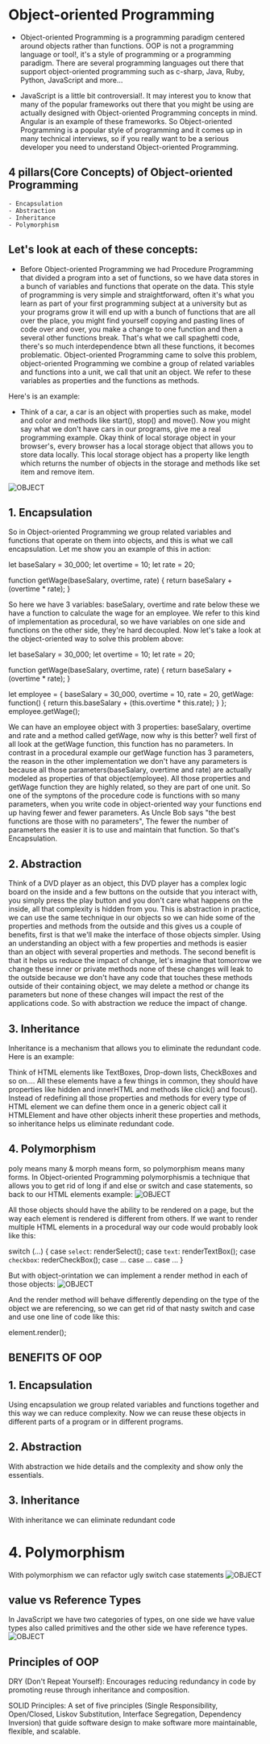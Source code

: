 # Object-oriented Programming

- Object-oriented Programming is a programming paradigm centered around objects rather than functions. OOP is not a programming language or tool!, it's a style of programming or a programming paradigm. There are several programming languages out there that support object-oriented programming such as c-sharp, Java, Ruby, Python, JavaScript and more...

- JavaScript is a little bit controversial!. It may interest you to know that many of the popular frameworks out there that you might be using are actually designed with Object-oriented Programming concepts in mind. Angular is an example of these frameworks. So Object-oriented Programming is a popular style of programming and it comes up in many technical interviews, so if you really want to be a serious developer you need to understand Object-oriented Programming.

## 4 pillars(Core Concepts) of Object-oriented Programming

    - Encapsulation
    - Abstraction
    - Inheritance
    - Polymorphism

## Let's look at each of these concepts:

- Before Object-oriented Programming we had Procedure Programming that divided a program into a set of functions, so we have data stores in a bunch of variables and functions that operate on the data. This style of programming is very simple and straightforward, often it's what you learn as part of your first programming subject at a university but as your programs grow it will end up with a bunch of functions that are all over the place, you might find yourself copying and pasting lines of code over and over, you make a change to one function and then a several other functions break. That's what we call spaghetti code, there's so much interdependence btwn all these functions, it becomes problematic. Object-oriented Programming came to solve this problem, object-oriented Programming we combine a group of related variables and functions into a unit, we call that unit an object. We refer to these variables as properties and the functions as methods.

Here's is an example:

- Think of a car, a car is an object with properties such as make, model and color and methods like start(), stop() and move(). Now you might say what we don't have cars in our programs, give me a real programming example. Okay think of local storage object in your browser's, every browser has a local storage object that allows you to store data locally. This local storage object has a property like length which returns the number of objects in the storage and methods like set item and remove item.

![OBJECT](https://private-user-images.githubusercontent.com/125453474/326393800-36b4bd05-1ecc-4b25-a6d1-36de4c3d17e6.png?jwt=eyJhbGciOiJIUzI1NiIsInR5cCI6IkpXVCJ9.eyJpc3MiOiJnaXRodWIuY29tIiwiYXVkIjoicmF3LmdpdGh1YnVzZXJjb250ZW50LmNvbSIsImtleSI6ImtleTUiLCJleHAiOjE3MTg1NzE2MzQsIm5iZiI6MTcxODU3MTMzNCwicGF0aCI6Ii8xMjU0NTM0NzQvMzI2MzkzODAwLTM2YjRiZDA1LTFlY2MtNGIyNS1hNmQxLTM2ZGU0YzNkMTdlNi5wbmc_WC1BbXotQWxnb3JpdGhtPUFXUzQtSE1BQy1TSEEyNTYmWC1BbXotQ3JlZGVudGlhbD1BS0lBVkNPRFlMU0E1M1BRSzRaQSUyRjIwMjQwNjE2JTJGdXMtZWFzdC0xJTJGczMlMkZhd3M0X3JlcXVlc3QmWC1BbXotRGF0ZT0yMDI0MDYxNlQyMDU1MzRaJlgtQW16LUV4cGlyZXM9MzAwJlgtQW16LVNpZ25hdHVyZT1mMDIxYmZhMjJiOTY2ZDNlZjZlMTgwODY4NjhhOThiMzA3YmQzZDcwZWM2N2Y2YTZjMTlkMTk5M2JkYzUxMmZmJlgtQW16LVNpZ25lZEhlYWRlcnM9aG9zdCZhY3Rvcl9pZD0wJmtleV9pZD0wJnJlcG9faWQ9MCJ9.D7jQGxvZYnJAMGZOCzERd7OgRKyK8uXy1NXtn6mWnds)

## 1. Encapsulation

So in Object-oriented Programming we group related variables and functions that operate on them into objects, and this is what we call encapsulation. Let me show you an example of this in action:


let baseSalary = 30_000;
let overtime = 10;
let rate = 20;

function getWage(baseSalary, overtime, rate) {
  return baseSalary + (overtime * rate);
}

So here we have 3 variables: baseSalary, overtime and rate below these we have a function to calculate the wage for an employee. We refer to this kind of implementation as procedural, so we have variables on one side and functions on the other side, they're hard decoupled. Now let's take a look at the object-oriented way to solve this problem above:


let baseSalary = 30_000;
let overtime = 10;
let rate = 20;

function getWage(baseSalary, overtime, rate) {
  return baseSalary + (overtime * rate);
}

let employee = {
  baseSalary = 30_000,
  overtime = 10,
  rate = 20,
  getWage: function() {
    return this.baseSalary + (this.overtime * this.rate);
  }
};
employee.getWage();


We can have an employee object with 3 properties: baseSalary, overtime and rate and a method called getWage, now why is this better? well first of all look at the getWage function, this function has no parameters. In contrast in a procedural example our getWage function has 3 parameters, the reason in the other implementation we don't have any parameters is because all those parameters(baseSalary, overtime and rate) are actually modeled as properties of that object(employee). All those properties and getWage function they are highly related, so they are part of one unit. So one of the symptons of the procedure code is functions with so many parameters, when you write code in object-oriented way your functions end up having fewer and fewer parameters. As Uncle Bob says "the best functions are those with no parameters", The fewer the number of parameters the easier it is to use and maintain that function. So that's Encapsulation.

## 2. Abstraction

Think of a DVD player as an object, this DVD player has a complex logic board on the inside and a few buttons on the outside that you interact with, you simply press the play button and you don't care what happens on the inside, all that complexity is hidden from you. This is abstraction in practice, we can use the same technique in our objects so we can hide some of the properties and methods from the outside and this gives us a couple of benefits, first is that we'll make the interface of those objects simpler. Using an understanding an object with a few properties and methods is easier than an object with several properties and methods. The second benefit is that it helps us reduce the impact of change, let's imagine that tomorrow we change these inner or private methods none of these changes will leak to the outside because we don't have any code that touches these methods outside of their containing object, we may delete a method or change its parameters but none of these changes will impact the rest of the applications code. So with abstraction we reduce the impact of change.

## 3. Inheritance

Inheritance is a mechanism that allows you to eliminate the redundant code. Here is an example:

Think of HTML elements like TextBoxes, Drop-down lists, CheckBoxes and so on.... All these elements have a few things in common, they should have properties like hidden and innerHTML and methods like click() and focus(). Instead of redefining all those properties and methods for every type of HTML element we can define them once in a generic object call it HTMLElement and have other objects inherit these properties and methods, so inheritance helps us eliminate redundant code.

## 4. Polymorphism
poly means many & morph means form, so polymorphism means many forms. In Object-oriented Programming polymorphismis a technique that allows you to get rid of long if and else or switch and case statements, so back to our HTML elements example:
![OBJECT](https://private-user-images.githubusercontent.com/125453474/326386457-dfff2d30-7118-48b8-8bf0-20f59b6269ad.png?jwt=eyJhbGciOiJIUzI1NiIsInR5cCI6IkpXVCJ9.eyJpc3MiOiJnaXRodWIuY29tIiwiYXVkIjoicmF3LmdpdGh1YnVzZXJjb250ZW50LmNvbSIsImtleSI6ImtleTUiLCJleHAiOjE3MTg1NzE2MzQsIm5iZiI6MTcxODU3MTMzNCwicGF0aCI6Ii8xMjU0NTM0NzQvMzI2Mzg2NDU3LWRmZmYyZDMwLTcxMTgtNDhiOC04YmYwLTIwZjU5YjYyNjlhZC5wbmc_WC1BbXotQWxnb3JpdGhtPUFXUzQtSE1BQy1TSEEyNTYmWC1BbXotQ3JlZGVudGlhbD1BS0lBVkNPRFlMU0E1M1BRSzRaQSUyRjIwMjQwNjE2JTJGdXMtZWFzdC0xJTJGczMlMkZhd3M0X3JlcXVlc3QmWC1BbXotRGF0ZT0yMDI0MDYxNlQyMDU1MzRaJlgtQW16LUV4cGlyZXM9MzAwJlgtQW16LVNpZ25hdHVyZT02OWEwMTI5Y2NhZDZhYTc0NjExYzMyMWJlMWE2NjhkMTQxYjFhN2QwMjY2YzM3ZDA5ZjgwYmUxZDIyOTE3MGI1JlgtQW16LVNpZ25lZEhlYWRlcnM9aG9zdCZhY3Rvcl9pZD0wJmtleV9pZD0wJnJlcG9faWQ9MCJ9.sPUctj4skBdGhSLgc07b5UJRtHh8__sgqLVtdhM5qt4)

All those objects should have the ability to be rendered on a page, but the way each element is rendered is different from others. If we want to render multiple HTML elements in a procedural way our code would probably look like this:


switch (...) {
  case `select`: renderSelect();
  case `text`: renderTextBox();
  case `checkbox`: rederCheckBox();
  case ...
  case ...
  case ...
}

But with object-orintation we can implement a render method in each of those objects:
![OBJECT](https://private-user-images.githubusercontent.com/125453474/326390298-1fb4befe-5126-42bd-901c-2181c6b69e3d.png?jwt=eyJhbGciOiJIUzI1NiIsInR5cCI6IkpXVCJ9.eyJpc3MiOiJnaXRodWIuY29tIiwiYXVkIjoicmF3LmdpdGh1YnVzZXJjb250ZW50LmNvbSIsImtleSI6ImtleTUiLCJleHAiOjE3MTg1NzE2MzQsIm5iZiI6MTcxODU3MTMzNCwicGF0aCI6Ii8xMjU0NTM0NzQvMzI2MzkwMjk4LTFmYjRiZWZlLTUxMjYtNDJiZC05MDFjLTIxODFjNmI2OWUzZC5wbmc_WC1BbXotQWxnb3JpdGhtPUFXUzQtSE1BQy1TSEEyNTYmWC1BbXotQ3JlZGVudGlhbD1BS0lBVkNPRFlMU0E1M1BRSzRaQSUyRjIwMjQwNjE2JTJGdXMtZWFzdC0xJTJGczMlMkZhd3M0X3JlcXVlc3QmWC1BbXotRGF0ZT0yMDI0MDYxNlQyMDU1MzRaJlgtQW16LUV4cGlyZXM9MzAwJlgtQW16LVNpZ25hdHVyZT1jNzNjYjUzYWI2NzllZGNhZmE3NzU0YmZiZWJiMjFhOTUzYjFjNTVmZjJmZmNlZmUwOWFlYWYyMTI3NjNhZjFjJlgtQW16LVNpZ25lZEhlYWRlcnM9aG9zdCZhY3Rvcl9pZD0wJmtleV9pZD0wJnJlcG9faWQ9MCJ9.cT0---lq5oTpkACVdspu8RD4OXEv_pJe20uNlubRAZ0)

And the render method will behave differently depending on the type of the object we are referencing, so we can get rid of that nasty switch and case and use one line of code like this:

element.render();

## BENEFITS OF OOP

## 1. Encapsulation

Using encapsulation we group related variables and functions together and this way we can reduce complexity. Now we can reuse these objects in different parts of a program or in different programs.

## 2. Abstraction

With abstraction we hide details and the complexity and show only the essentials.

## 3. Inheritance

With inheritance we can eliminate redundant code

# 4. Polymorphism
With polymorphism we can refactor ugly switch case statements
![OBJECT](https://private-user-images.githubusercontent.com/125453474/326394637-bcc72d8f-17b6-42a1-b6f2-e0bcbe42f2af.png?jwt=eyJhbGciOiJIUzI1NiIsInR5cCI6IkpXVCJ9.eyJpc3MiOiJnaXRodWIuY29tIiwiYXVkIjoicmF3LmdpdGh1YnVzZXJjb250ZW50LmNvbSIsImtleSI6ImtleTUiLCJleHAiOjE3MTg1NzE2MzQsIm5iZiI6MTcxODU3MTMzNCwicGF0aCI6Ii8xMjU0NTM0NzQvMzI2Mzk0NjM3LWJjYzcyZDhmLTE3YjYtNDJhMS1iNmYyLWUwYmNiZTQyZjJhZi5wbmc_WC1BbXotQWxnb3JpdGhtPUFXUzQtSE1BQy1TSEEyNTYmWC1BbXotQ3JlZGVudGlhbD1BS0lBVkNPRFlMU0E1M1BRSzRaQSUyRjIwMjQwNjE2JTJGdXMtZWFzdC0xJTJGczMlMkZhd3M0X3JlcXVlc3QmWC1BbXotRGF0ZT0yMDI0MDYxNlQyMDU1MzRaJlgtQW16LUV4cGlyZXM9MzAwJlgtQW16LVNpZ25hdHVyZT1hYTk4Yzg1MTczOWNhZTdiMzY0NDM4ZDQ1MWMzYzQ2YTk0NWM3N2NlMWJkNzI5NDEwNTcyOTRlZmY0ZDRiYWNhJlgtQW16LVNpZ25lZEhlYWRlcnM9aG9zdCZhY3Rvcl9pZD0wJmtleV9pZD0wJnJlcG9faWQ9MCJ9.tZ7Qr8oP-zgHeLZmqPiclWMcbpXgdwMP0o8jHzgZXYA)

## value vs Reference Types

In JavaScript we have two categories of types, on one side we have value types also called primitives and the other side we have reference types.
![OBJECT](https://private-user-images.githubusercontent.com/125453474/326732732-b903f40e-40f3-424d-bf3a-c2edbfadd993.png?jwt=eyJhbGciOiJIUzI1NiIsInR5cCI6IkpXVCJ9.eyJpc3MiOiJnaXRodWIuY29tIiwiYXVkIjoicmF3LmdpdGh1YnVzZXJjb250ZW50LmNvbSIsImtleSI6ImtleTUiLCJleHAiOjE3MTg1NzE2MzQsIm5iZiI6MTcxODU3MTMzNCwicGF0aCI6Ii8xMjU0NTM0NzQvMzI2NzMyNzMyLWI5MDNmNDBlLTQwZjMtNDI0ZC1iZjNhLWMyZWRiZmFkZDk5My5wbmc_WC1BbXotQWxnb3JpdGhtPUFXUzQtSE1BQy1TSEEyNTYmWC1BbXotQ3JlZGVudGlhbD1BS0lBVkNPRFlMU0E1M1BRSzRaQSUyRjIwMjQwNjE2JTJGdXMtZWFzdC0xJTJGczMlMkZhd3M0X3JlcXVlc3QmWC1BbXotRGF0ZT0yMDI0MDYxNlQyMDU1MzRaJlgtQW16LUV4cGlyZXM9MzAwJlgtQW16LVNpZ25hdHVyZT05ZTNhZWVmZTIwNjhkZjJlN2U2YjI3ZjEwYThkZWJhNDc3MTM1ZDFiYzk5MzkwYTQ4YzFmMDlmZGIzM2M3MGQ0JlgtQW16LVNpZ25lZEhlYWRlcnM9aG9zdCZhY3Rvcl9pZD0wJmtleV9pZD0wJnJlcG9faWQ9MCJ9.ZLEJU-3nEihpDA8hXN_avcErBpA1DHND-6Dt5MraOv0)

## Principles of OOP

DRY (Don't Repeat Yourself): Encourages reducing redundancy in code by promoting reuse through inheritance and composition.

SOLID Principles: A set of five principles (Single Responsibility, Open/Closed, Liskov Substitution, Interface Segregation, Dependency Inversion) that guide software design to make software more maintainable, flexible, and scalable.

